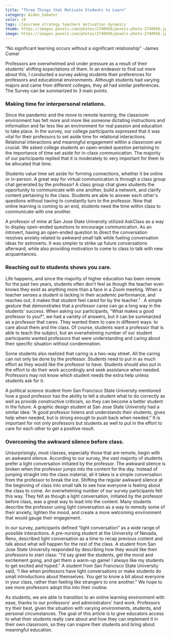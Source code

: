 ```yaml
---
title: "Three Things that Motivate Students to Learn"
category: Aiden_Sabater
color: c9
tags: classroom strategy teachers motivation dynamics
thumb: https://images.pexels.com/photos/2740956/pexels-photo-2740956.jpeg?auto=compress&cs=tinysrgb&w=350
image: https://images.pexels.com/photos/2740956/pexels-photo-2740956.jpeg?auto=compress&cs=tinysrgb&w=600
---
```

“No significant learning occurs without a significant relationship” 
-James Comer 

<!--more-->

Professors are overwhelmed and under pressure as a result of their students’ shifting expectations of them. In an endeavor to find out more about this, I conducted a survey asking students their preferences for professors and educational environments. Although students had varying majors and came from different colleges, they all had similar preferences. The Survey can be summarized to 3 main points. 

### Making time for interpersonal relations. 

Since the pandemic and the move to remote learning, the classroom environment has felt more and more like someone dictating instructions and information and far less like an environment for real passion and education to take place. In the survey, our college participants expressed that it was vital for their professors to set aside time for relational interactions. Relational interactions and meaningful engagement within a classroom are crucial. We asked college students an open-ended question pertaining to the importance of time set aside for in-class communication. The majority of our participants replied that it is moderately to very important for them to be allocated that time. 

Students value time set aside for forming connections, whether it be online or in-person. A great way for virtual communication is through a class group chat generated by the professor! A class group chat gives students the opportunity to communicate with one another, build a network, and clarify content pertaining to the class. Students are able to answer each other's questions without having to constantly turn to the professor. Now that online learning is coming to an end, students need the time within class to communicate with one another. 

A professor of mine at San Jose State University utilized AskClass as a way to display open-ended questions to encourage communication. As an introvert, having an open-ended question to direct the conversation resolves anxiety related to awkward small talk while fueling conversation ideas for extroverts. It was simpler to strike up future conversations afterward, while also providing motivation to come to class to talk with new acquaintances. 

### Reaching out to students shows you care. 

Life happens, and since the majority of higher education has been remote for the past two years, students often don’t feel as though the teacher even knows they exist as anything more than a face in a Zoom meeting. When a teacher senses a student is lacking in their academic performance, and reaches out, it makes that student feel cared for by the teacher.¹ . A simple gesture that demonstrates that a professor cares can go a long way in the students' success. When asking our participants, “What makes a good professor to you?”, we had a variety of answers, but it can be summarized as a professor that cares. They wanted them to care in different ways: to care about them and the class. Of course, students want a professor that is able to teach the subject, but an overwhelming number of our student participants wanted professors that were understanding and caring about their specific situation without condemnation. 

Some students also realized that caring is a two-way street. All the caring can not only be done by the professor. Students need to put in as much effort as they would like the professor to have. Students should also put in the effort to do their work accordingly and seek assistance when needed. Professors may not know which student needs the extra help unless students ask for it. 

A political science student from San Francisco State University mentioned how a good professor has the ability to tell a student what to do correctly as well as provide constructive criticism, so they can become a better student in the future. A graphic design student at San Jose State University had a similar idea: “A good professor listens and understands their students, gives help when needed, but is strong enough to push back when needed." It is important for not only professors but students as well to put in the effort to care for each other to get a positive result. 

### Overcoming the awkward silence before class. 
Unsurprisingly, most classes, especially those that are remote, begin with an awkward silence. According to our survey, the vast majority of students prefer a light conversation initiated by the professor. The awkward silence is broken when the professor jumps into the content for the day. Instead of jumping straight into the class material, all it takes is a simple conversation from the professor to break the ice. Shifting the regular awkward silence at the beginning of class into small talk to see how everyone is feeling about the class to come. An overwhelming number of our survey participants felt this way. They felt as though a light conversation, initiated by the professor before class, was a great way to lead into the content. Many students describe the professor using light conversation as a way to remedy some of their anxiety, lighten the mood, and create a more welcoming environment that would gauge their engagement. 

In our survey, participants defined “light conversation” as a wide range of possible interactions. A pre-nursing student at the University of Nevada, Reno, described light conversation as a time to recap previous content and talk about what will happen for the rest of the class. A student from San Jose State University responded by describing how they would like their professors to start class: "I’d say greet the students, get the moral and excitement going, and get them a warm-up game! I always like my students to get excited and hyped." A student from San Francisco State University said, “I like when professors have light conversations or make students do small introductions about themselves. You get to know a bit about everyone in your class, rather than feeling like strangers to one another.” We hope to see more professors adopt this into their routine. 

As students, we are able to transition to an online learning environment with ease, thanks to our professors' and administrators' hard work. Professors try their best, given the situation with varying environments, students, and personal circumstances. The goal of this article is to give educators access to what their students really care about and how they can implement it in their own classroom, so they can inspire their students and bring about meaningful education. 

